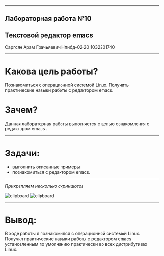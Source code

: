 -----

<!-- theme uncover -->

## Лабораторная работа №10

## Текстовой редактор emacs

Саргсян Арам Грачьяевич Нпибд-02-20 1032201740

----            - 
# Какова цель работы?

Познакомиться с операционной системой Linux. Получить практические
навыки работы с редактором emacs.

# Зачем?

Данная лабораторная работы выполняется с целью ознакомления с редактором
emacs .

-----

# Задачи:

  - выполнить описанные примеры
  - познакомиться с редактором emacs.

-----

*Прикрепляем несколько скриншотов*

![clipboard](https://i.imgur.com/CAeEFMq.png)
![clipboard](https://i.imgur.com/zIKUYcW.png)

-----

# Вывод:

В ходе работы я познакомился с операционной системой Linux. Получил
практические навыки работы с редактором emacs установленным по
умолчанию практически во всех дистрибутивах Linux.
